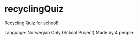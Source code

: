 # recyclingQuiz
Recycling Quiz for school!

Language: Norwegian Only (School Project)
Made by 4 people.
